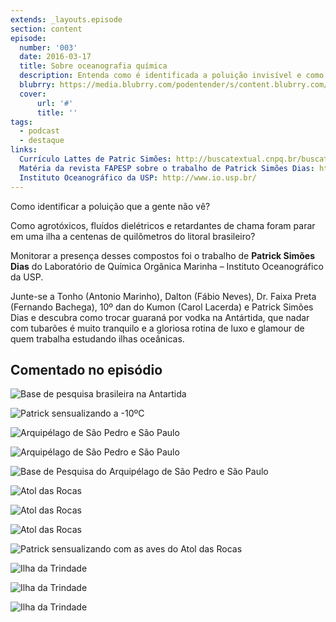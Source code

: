 ```yaml
---
extends: _layouts.episode
section: content
episode:
  number: '003'
  date: 2016-03-17
  title: Sobre oceanografia química
  description: Entenda como é identificada a poluição invisível e como agrotóxicos e outros poluentes foram parar em uma ilha há centenas de quilômetros do litoral brasileiro. 
  blubrry: https://media.blubrry.com/podentender/s/content.blubrry.com/podentender/PODEntender_003_sobre_oceanografia_quimica.mp3
  cover:
      url: '#'
      title: ''
tags:
  - podcast
  - destaque
links:
  Currículo Lattes de Patric Simões: http://buscatextual.cnpq.br/buscatextual/visualizacv.do?id=K4262622Y4
  Matéria da revista FAPESP sobre o trabalho de Patrick Simões Dias: http://revistapesquisa.fapesp.br/2013/07/26/poluicao-que-vem-de-longe/
  Instituto Oceanográfico da USP: http://www.io.usp.br/
---
```


Como identificar a poluição que a gente não vê?

Como agrotóxicos, fluídos dielétricos e retardantes de chama
foram parar em uma ilha a centenas de quilômetros do litoral
brasileiro?

Monitorar a presença desses compostos foi o trabalho de
**Patrick Simões Dias** do Laboratório de Química Orgânica Marinha
– Instituto Oceanográfico da USP.

Junte-se a Tonho (Antonio Marinho), Dalton (Fábio Neves),
Dr. Faixa Preta (Fernando Bachega), 10º dan do Kumon (Carol Lacerda)
e Patrick Simões Dias e descubra como trocar guaraná por vodka na
Antártida, que nadar com tubarões é muito tranquilo e a
gloriosa rotina de luxo e glamour de quem trabalha estudando
ilhas oceânicas.

## Comentado no episódio

![Base de pesquisa brasileira na Antartida](/assets/images/episode/003/base-pesquisa-brasileira-antartida.jpg)

![Patrick sensualizando a -10ºC](/assets/images/episode/003/patrick-sensualizando-a-menos-dez.jpg)

![Arquipélago de São Pedro e São Paulo](/assets/images/episode/003/arquipelago-de-sao-pedro-e-sao-paulo.jpg)

![Arquipélago de São Pedro e São Paulo](/assets/images/episode/003/arquipelago-de-sao-pedro-e-sao-paulo-2.jpg)

![Base de Pesquisa do Arquipélago de São Pedro e São Paulo](/assets/images/episode/003/base-de-pesquisa-do-arquipelago-de-sao-pedro-e-sao-paulo.jpg)

![Atol das Rocas](/assets/images/episode/003/atol-das-rocas.jpg)

![Atol das Rocas](/assets/images/episode/003/atol-das-rocas-2.jpg)

![Atol das Rocas](/assets/images/episode/003/atol-das-rocas-3.jpg)

![Patrick sensualizando com as aves do Atol das Rocas](/assets/images/episode/003/patrick-aves-atol-das-rocas.jpg)

![Ilha da Trindade](/assets/images/episode/003/ilha-da-trindade.jpg)

![Ilha da Trindade](/assets/images/episode/003/ilha-da-trindade-2.jpg)

![Ilha da Trindade](/assets/images/episode/003/ilha-da-trindade-3.jpg)
